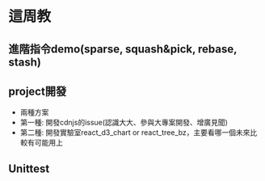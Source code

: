 # 這周教
## 進階指令demo(sparse, squash&pick, rebase, stash)
## project開發
* 兩種方案
* 第一種: 開發cdnjs的issue(認識大大、參與大專案開發、增廣見聞)
* 第二種: 開發實驗室react_d3_chart or react_tree_bz，主要看哪一個未來比較有可能用上
## Unittest
